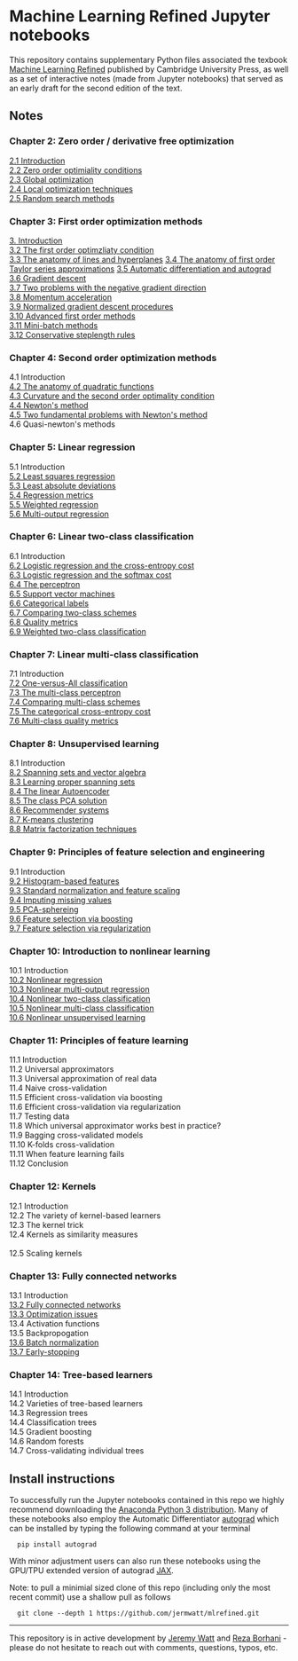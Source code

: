 # Machine Learning Refined Jupyter notebooks 

This repository contains supplementary Python files associated the texbook [Machine Learning Refined](http://www.mlrefined.com) published by Cambridge University Press, as well as a set of interactive notes (made from Jupyter notebooks) that served as an early draft for the second edition of the text.        
      
## Notes

### Chapter 2: Zero order / derivative free optimization

[2.1  Introduction](https://jermwatt.github.io/mlrefined/notes/2_Zero_order_methods/2_1_Introduction.html)  
[2.2 Zero order optimiality conditions](https://jermwatt.github.io/mlrefined/notes/2_Zero_order_methods/2_2_Zero.html)  
[2.3 Global optimization](https://jermwatt.github.io/mlrefined/notes/2_Zero_order_methods/2_3_Global.html)    
[2.4 Local optimization techniques](https://jermwatt.github.io/mlrefined/notes/2_Zero_order_methods/2_4_Local.html)   
[2.5 Random search methods](https://jermwatt.github.io/mlrefined/notes/2_Zero_order_methods/2_5_Random.html)
 
### Chapter 3: First order optimization methods

[3. Introduction](https://jermwatt.github.io/mlrefined/notes/3_First_order_methods/3_1_Introduction.html)   
[3.2 The first order optimzliaty condition](https://jermwatt.github.io/mlrefined/notes/3_First_order_methods/3_2_First.html)  
[3.3 The anatomy of lines and hyperplanes](https://jermwatt.github.io/mlrefined/notes/3_First_order_methods/3_3_Hyperplane.html)
[3.4 The anatomy of first order Taylor series approximations](https://jermwatt.github.io/mlrefined/notes/3_First_order_methods/3_4_Tangent.html)
[3.5 Automatic differentiation and autograd](https://jermwatt.github.io/mlrefined/notes/3_First_order_methods/3_5_Automatic.html)   
[3.6 Gradient descent](https://jermwatt.github.io/mlrefined/notes/3_First_order_methods/3_6_Descent.html)   
[3.7 Two problems with the negative gradient direction](https://jermwatt.github.io/mlrefined/notes/3_First_order_methods/3_7_Problems.html)   
[3.8 Momentum acceleration](https://jermwatt.github.io/mlrefined/notes/3_First_order_methods/3_8_Momentum.html)   
[3.9 Normalized gradient descent procedures](https://jermwatt.github.io/mlrefined/notes/3_First_order_methods/3_9_Normalized.html)   
[3.10 Advanced first order methods](https://jermwatt.github.io/mlrefined/notes/3_First_order_methods/3_10_Advanced.html)   
[3.11 Mini-batch methods](https://jermwatt.github.io/mlrefined/notes/3_First_order_methods/3_11_Minibatch.html)   
[3.12 Conservative steplength rules](https://jermwatt.github.io/mlrefined/notes/3_First_order_methods/3_12_Conservative.html)  

### Chapter 4: Second order optimization methods

4.1  Introduction <br>
[4.2  The anatomy of quadratic functions](https://jermwatt.github.io/mlrefined/notes/4_Second_order_methods/4_2_Quadratic.html)   
[4.3 Curvature and the second order optimality condition](https://jermwatt.github.io/mlrefined/notes/4_Second_order_methods/4_3_Second.html)   
[4.4 Newton's method](https://jermwatt.github.io/mlrefined/notes/4_Second_order_methods/4_4_Newtons.html)   
[4.5 Two fundamental problems with Newton's method](https://jermwatt.github.io/mlrefined/notes/4_Second_order_methods/4_5_Problems.html)   
4.6 Quasi-newton's methods 

### Chapter 5: Linear regression

5.1 Introduction <br>
[5.2 Least squares regression](https://jermwatt.github.io/mlrefined/notes/5_Linear_regression/5_2_Least.html)   
[5.3 Least absolute deviations](https://jermwatt.github.io/mlrefined/notes/5_Linear_regression/5_3_Absolute.html)   
[5.4 Regression metrics](https://jermwatt.github.io/mlrefined/notes/5_Linear_regression/5_4_Metrics.html)   
[5.5 Weighted regression](https://jermwatt.github.io/mlrefined/notes/5_Linear_regression/5_5_Weighted.html)   
[5.6 Multi-output regression](https://jermwatt.github.io/mlrefined/notes/5_Linear_regression/5_6_Multi.html)  

### Chapter 6: Linear two-class classification

6.1 Introduction <br>
[6.2 Logistic regression and the cross-entropy cost](https://jermwatt.github.io/mlrefined/notes/6_Linear_twoclass_classification/6_2_Cross_entropy.html)   
[6.3 Logistic regression and the softmax cost](https://jermwatt.github.io/mlrefined/notes/6_Linear_twoclass_classification/6_3_Softmax.html)   
[6.4 The perceptron](https://jermwatt.github.io/mlrefined/notes/6_Linear_twoclass_classification/6_4_Perceptron.html)   
[6.5 Support vector machines](https://jermwatt.github.io/mlrefined/notes/6_Linear_twoclass_classification/6_5_SVMs.html)   
[6.6 Categorical labels](https://jermwatt.github.io/mlrefined/notes/6_Linear_twoclass_classification/6_6_Categorical.html)   
[6.7 Comparing two-class schemes](https://jermwatt.github.io/mlrefined/notes/6_Linear_twoclass_classification/6_7_Comparison.html)   
[6.8 Quality metrics](https://jermwatt.github.io/mlrefined/notes/6_Linear_twoclass_classification/6_8_Metrics.html)   
[6.9 Weighted two-class classification](https://jermwatt.github.io/mlrefined/notes/6_Linear_twoclass_classification/6_9_Weighted.html)  

### Chapter 7: Linear multi-class classification

7.1 Introduction <br>
[7.2 One-versus-All classification](https://jermwatt.github.io/mlrefined/notes/7_Linear_multiclass_classification/7_2_OvA.html)   
[7.3 The multi-class perceptron](https://jermwatt.github.io/mlrefined/notes/7_Linear_multiclass_classification/7_3_Perceptron.html)   
[7.4 Comparing multi-class schemes](https://jermwatt.github.io/mlrefined/notes/7_Linear_multiclass_classification/7_4_Comparison.html)   
[7.5 The categorical cross-entropy cost](https://jermwatt.github.io/mlrefined/notes/7_Linear_multiclass_classification/7_5_Categorical.html)   
[7.6 Multi-class quality metrics](https://jermwatt.github.io/mlrefined/notes/7_Linear_multiclass_classification/7_6_Metrics.html)  


### Chapter 8: Unsupervised learning

8.1 Introduction <br>
[8.2 Spanning sets and vector algebra](https://jermwatt.github.io/mlrefined/notes/8_Linear_unsupervised_learning/8_2_Spanning.html)   
[8.3 Learning proper spanning sets](https://jermwatt.github.io/mlrefined/notes/8_Linear_unsupervised_learning/8_3_PCA.html)   
[8.4 The linear Autoencoder](https://jermwatt.github.io/mlrefined/notes/8_Linear_unsupervised_learning/8_4_Autoencoder.html)   
[8.5 The class PCA solution](https://jermwatt.github.io/mlrefined/notes/8_Linear_unsupervised_learning/8_5_Classic.html)   
[8.6 Recommender systems](https://jermwatt.github.io/mlrefined/notes/8_Linear_unsupervised_learning/8_6_Recommender.html)  
[8.7 K-means clustering](https://jermwatt.github.io/mlrefined/notes/8_Linear_unsupervised_learning/8_7_Kmeans.html)   
[8.8 Matrix factorization techniques](https://jermwatt.github.io/mlrefined/notes/8_Linear_unsupervised_learning/8_8_Factorization.html)  

### Chapter 9: Principles of feature selection and engineering

9.1 Introduction <br>
[9.2 Histogram-based features](https://jermwatt.github.io/mlrefined/notes/9_Feature_engineer_select/9_2_Histogram.html)   
[9.3 Standard normalization and feature scaling](https://jermwatt.github.io/mlrefined/notes/9_Feature_engineer_select/9_3_Scaling.html)   
[9.4 Imputing missing values](https://jermwatt.github.io/mlrefined/notes/9_Feature_engineer_select/9_4_Cleaning.html)   
[9.5 PCA-sphereing](https://jermwatt.github.io/mlrefined/notes/9_Feature_engineer_select/9_5_PCA_sphereing.html)   
[9.6 Feature selection via boosting](https://jermwatt.github.io/mlrefined/notes/9_Feature_engineer_select/9_6_Boosting.html)   
[9.7 Feature selection via regularization](https://jermwatt.github.io/mlrefined/notes/9_Feature_engineer_select/9_7_Regularization.html)  

### Chapter 10: Introduction to nonlinear learning

10.1 Introduction <br>
[10.2 Nonlinear regression](https://jermwatt.github.io/mlrefined/notes/10_Nonlinear_intro/10_2_Regression.html)  
[10.3 Nonlinear multi-output regression](https://jermwatt.github.io/mlrefined/notes/10_Nonlinear_intro/10_3_MultReg.html)  
[10.4 Nonlinear two-class classification](https://jermwatt.github.io/mlrefined/notes/10_Nonlinear_intro/10_4_Twoclass.html)  
[10.5 Nonlinear multi-class classification](https://jermwatt.github.io/mlrefined/notes/10_Nonlinear_intro/10_5_Multiclass.html)  
[10.6 Nonlinear unsupervised learning](https://jermwatt.github.io/mlrefined/notes/10_Nonlinear_intro/10_6_Unsupervised.html)  

### Chapter 11: Principles of feature learning

11.1 Introduction <br>
11.2 Universal approximators <br>
11.3 Universal approximation of real data  <br>
11.4 Naive cross-validation  <br>
11.5 Efficient cross-validation via boosting  <br>
11.6 Efficient cross-validation via regularization  <br>
11.7 Testing data <br>
11.8 Which universal approximator works best in practice? <br>
11.9 Bagging cross-validated models <br>
11.10 K-folds cross-validation <br>
11.11 When feature learning fails <br>
11.12 Conclusion <br>

### Chapter 12: Kernels

12.1 Introduction <br>
12.2 The variety of kernel-based learners <br>
12.3 The kernel trick  <br>
12.4 Kernels as similarity measures <br>  
12.5 Scaling kernels <br>
  
### Chapter 13: Fully connected networks

13.1 Introduction <br>
[13.2 Fully connected networks](https://jermwatt.github.io/mlrefined/notes/13_Multilayer_perceptrons/13_2_Multi_layer_perceptrons.html)  
[13.3 Optimization issues](https://jermwatt.github.io/mlrefined/notes/13_Multilayer_perceptrons/13_4_Optimization.html)  
13.4 Activation functions  
13.5 Backpropogation  
[13.6 Batch normalization](https://jermwatt.github.io/mlrefined/notes/13_Multilayer_perceptrons/13_7_Batch_normalization.html)  
[13.7 Early-stopping](https://jermwatt.github.io/mlrefined/notes/13_Multilayer_perceptrons/13_7_early_stopping.html)  

### Chapter 14: Tree-based learners

14.1 Introduction <br>
14.2 Varieties of tree-based learners <br>
14.3 Regression trees  <br>
14.4 Classification trees  <br>
14.5 Gradient boosting  <br>
14.6 Random forests  <br>
14.7 Cross-validating individual trees  <br>


## Install instructions
To successfully run the Jupyter notebooks contained in this repo we highly recommend downloading the [Anaconda Python 3 distribution](https://www.anaconda.com/download/#macos).  Many of these notebooks also employ the Automatic Differentiator [autograd](https://github.com/HIPS/autograd) which can be installed by typing the following command at your terminal
      
      pip install autograd
      
With minor adjustment users can also run these notebooks using the GPU/TPU extended version of autograd  [JAX](https://github.com/google/jax).

Note: to pull a minimial sized clone of this repo (including only the most recent commit) use a shallow pull as follows
      
      git clone --depth 1 https://github.com/jermwatt/mlrefined.git

--- 
This repository is in active development by [Jeremy Watt](mailto:jeremy@dgsix.com) and [Reza Borhani](mailto:reza@dgsix.com) - please do not hesitate to reach out with comments, questions, typos, etc.
